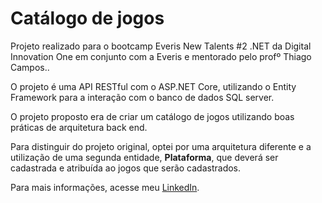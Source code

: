 # Catálogo de jogos
Projeto realizado para o bootcamp Everis New Talents #2 .NET da Digital Innovation One em conjunto com a Everis e mentorado pelo profº Thiago Campos..

O projeto é uma API RESTful com o ASP.NET Core, utilizando o Entity Framework para a interação com o banco de dados SQL server.

O projeto proposto era de criar um catálogo de jogos utilizando boas práticas de arquitetura back end. 

Para distinguir do projeto original, optei por uma arquitetura diferente e a utilização de uma segunda entidade, **Plataforma**, que deverá ser cadastrada e atribuída ao jogos que serão cadastrados.

Para mais informações, acesse meu [LinkedIn](https://www.linkedin.com/in/vinicius-nascimento-3682417b).
